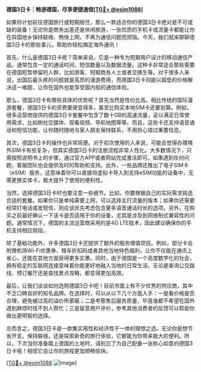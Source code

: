 **德国3日卡：畅游德国，尽享便捷通信[[TG💪+ @esim1088](https://t.me/s/esim1088)]**

如果你计划前往德国旅行或短期居住，那么一款适合你的德国3日卡绝对是不可或缺的装备！无论你是商务出差还是休闲旅游，一张优质的手机卡或流量卡都能让你在异国他乡保持联络、畅快上网，不再为通信问题而烦恼。今天，我们就来聊聊德国3日卡的那些事儿，帮助你轻松搞定海外通讯！

首先，什么是德国3日卡呢？简单来说，它是一种专为短期用户设计的移动通信产品，通常包含一定的通话时间、短信数量以及数据流量。这种卡非常适合那些需要在德国短暂停留的人群，比如游客、短期商务人士或者交换生等。对于很多人来说，出国后最头疼的问题就是高昂的漫游费用，而德国3日卡则能以超低的价格解决这一难题，让你在国外也能享受国内般的通信体验。

那么，德国3日卡有哪些具体的优势呢？首先当然是性价比高。相比传统的国际漫游套餐，德国3日卡的资费要便宜得多，甚至比购买本地SIM卡还要划算。例如，很多运营商提供的德国3日卡套餐中包含了数十GB的高速流量，足以满足日常使用需求，比如刷社交媒体、观看视频、导航地图等等。而且，这些卡还支持语音通话和短信功能，让你随时随地与家人朋友保持联系，不用担心错过重要信息。

其次，德国3日卡的操作也非常简便。对于初次使用的人来说，可能会觉得办理境外SIM卡有些复杂，但其实德国3日卡的注册流程非常人性化。大多数情况下，只需按照说明书上的步骤，通过官方APP或者网站完成激活即可。如果遇到任何问题，客服团队也会提供及时的帮助和支持。此外，一些品牌还推出了电子SIM卡（eSIM）服务，这意味着你可以直接将虚拟卡导入到支持eSIM功能的设备中，无需更换实体卡，极大提升了使用的便利性。

当然，选择德国3日卡时也要注意一些细节。比如，你要根据自己的实际需求挑选合适的套餐。如果你只是单纯需要上网，可以选择主打流量的版本；如果你还需要经常打电话或发短信，则应该优先考虑包含更多语音通话时长的选项。另外，在购买之前最好确认一下该卡是否适用于你的设备，尤其是涉及到网络制式兼容性的问题。通常情况下，德国的主流运营商采用的是4G LTE技术，因此建议确保你的手机支持相应频段。

除了基础功能外，许多德国3日卡还提供了额外的服务增值项目。例如，部分卡会附赠机场Wi-Fi优惠券、租车折扣码或者其他当地特色福利，让你不仅能在通讯上省心，还能在其他方面获得更多实惠。同时，由于德国是一个高度数字化的社会，拥有稳定的互联网连接意味着你能更好地融入当地的日常生活，无论是查询公交路线、预订餐厅还是查找景点攻略，都变得更加高效。

最后，让我们谈谈如何选购德国3日卡吧！目前市面上有不少优秀的供应商，其中不乏口碑良好的知名品牌。在选择时，可以从以下几个方面入手：一是看价格是否合理，避免被过高的溢价所蒙蔽；二是考察售后服务质量，毕竟谁都不希望在国外遇到麻烦时找不到人帮忙；三是留意用户评价，参考其他消费者的反馈可以帮助你做出更明智的选择。

总而言之，德国3日卡是一款集实用性和经济性于一体的理想之选。无论你是想节省开支、保持联络，还是探索新奇的旅行体验，它都能为你带来极大的便利。所以，下次当你准备踏上德国的土地时，请别忘了为自己配备一张称心如意的德国3日卡哦！相信它会让你的旅程更加顺畅愉快。

[[TG💪+ @esim1088](https://t.me/s/esim1088) ![Image](https://i.postimg.cc/4NQfJmqS/Snipaste-2025-05-13-00-14-12.png)]